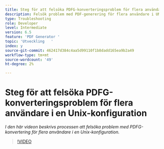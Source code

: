 ```yaml
---
title: Steg för att felsöka PDFG-konverteringsproblem för flera användare i en Unix-konfiguration
description: Felsök problem med PDF-generering för flera användare i UNIX-installationen.
type: Troubleshooting
role: Developer
level: Intermediate
version: 6.5
feature: 'PDF Generator '
topic: 'Utveckling   '
index: y
source-git-commit: 462417d384c4aa5d99110f1b8dadd165ea9b2a49
workflow-type: tm+mt
source-wordcount: '49'
ht-degree: 2%

---
```



# Steg för att felsöka PDFG-konverteringsproblem för flera användare i en Unix-konfiguration

*I den här videon beskrivs processen att felsöka problem med PDFG-konvertering för flera användare i en Unix-konfiguration.*

>[!VIDEO](https://video.tv.adobe.com/v/335549?quality=9&learn=on)

